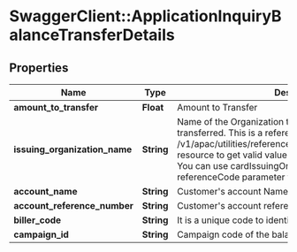 # SwaggerClient::ApplicationInquiryBalanceTransferDetails

## Properties
Name | Type | Description | Notes
------------ | ------------- | ------------- | -------------
**amount_to_transfer** | **Float** | Amount to Transfer | 
**issuing_organization_name** | **String** | Name of the Organization to which the fund has to be transferred. This is a reference data field. Please use /v1/apac/utilities/referenceData/{cardIssuingOrganization} resource to get valid value of this field with description. You can use cardIssuingOrganization field name as the referenceCode parameter to retrieve the values. | [optional] 
**account_name** | **String** | Customer&#x27;s account Name | [optional] 
**account_reference_number** | **String** | Customer&#x27;s account reference number with biller. | [optional] 
**biller_code** | **String** | It is a unique code to identify a BPAY biller | 
**campaign_id** | **String** | Campaign code of the balance transfer. | [optional] 

